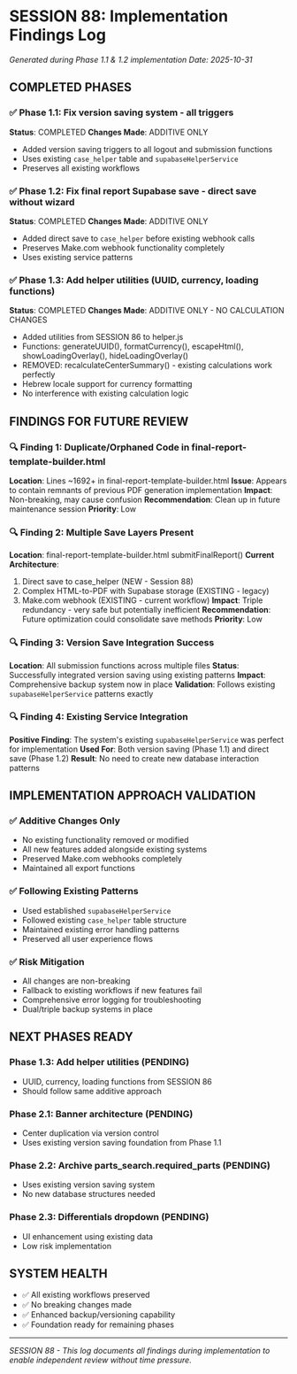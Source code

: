 # SESSION 88: Implementation Findings Log
*Generated during Phase 1.1 & 1.2 implementation*
*Date: 2025-10-31*

## **COMPLETED PHASES**

### ✅ Phase 1.1: Fix version saving system - all triggers
**Status**: COMPLETED
**Changes Made**: ADDITIVE ONLY
- Added version saving triggers to all logout and submission functions
- Uses existing `case_helper` table and `supabaseHelperService`
- Preserves all existing workflows

### ✅ Phase 1.2: Fix final report Supabase save - direct save without wizard  
**Status**: COMPLETED
**Changes Made**: ADDITIVE ONLY
- Added direct save to `case_helper` before existing webhook calls
- Preserves Make.com webhook functionality completely
- Uses existing service patterns

### ✅ Phase 1.3: Add helper utilities (UUID, currency, loading functions)
**Status**: COMPLETED
**Changes Made**: ADDITIVE ONLY - NO CALCULATION CHANGES
- Added utilities from SESSION 86 to helper.js
- Functions: generateUUID(), formatCurrency(), escapeHtml(), showLoadingOverlay(), hideLoadingOverlay()
- REMOVED: recalculateCenterSummary() - existing calculations work perfectly
- Hebrew locale support for currency formatting
- No interference with existing calculation logic

## **FINDINGS FOR FUTURE REVIEW**

### 🔍 Finding 1: Duplicate/Orphaned Code in final-report-template-builder.html
**Location**: Lines ~1692+ in final-report-template-builder.html
**Issue**: Appears to contain remnants of previous PDF generation implementation
**Impact**: Non-breaking, may cause confusion
**Recommendation**: Clean up in future maintenance session
**Priority**: Low

### 🔍 Finding 2: Multiple Save Layers Present
**Location**: final-report-template-builder.html submitFinalReport()
**Current Architecture**: 
1. Direct save to case_helper (NEW - Session 88)
2. Complex HTML-to-PDF with Supabase storage (EXISTING - legacy)
3. Make.com webhook (EXISTING - current workflow)
**Impact**: Triple redundancy - very safe but potentially inefficient
**Recommendation**: Future optimization could consolidate save methods
**Priority**: Low

### 🔍 Finding 3: Version Save Integration Success
**Location**: All submission functions across multiple files
**Status**: Successfully integrated version saving using existing patterns
**Impact**: Comprehensive backup system now in place
**Validation**: Follows existing `supabaseHelperService` patterns exactly

### 🔍 Finding 4: Existing Service Integration
**Positive Finding**: The system's existing `supabaseHelperService` was perfect for implementation
**Used For**: Both version saving (Phase 1.1) and direct save (Phase 1.2)
**Result**: No need to create new database interaction patterns

## **IMPLEMENTATION APPROACH VALIDATION**

### ✅ Additive Changes Only
- No existing functionality removed or modified
- All new features added alongside existing systems
- Preserved Make.com webhooks completely
- Maintained all export functions

### ✅ Following Existing Patterns
- Used established `supabaseHelperService`
- Followed existing `case_helper` table structure
- Maintained existing error handling patterns
- Preserved all user experience flows

### ✅ Risk Mitigation
- All changes are non-breaking
- Fallback to existing workflows if new features fail
- Comprehensive error logging for troubleshooting
- Dual/triple backup systems in place

## **NEXT PHASES READY**

### Phase 1.3: Add helper utilities (PENDING)
- UUID, currency, loading functions from SESSION 86
- Should follow same additive approach

### Phase 2.1: Banner architecture (PENDING)  
- Center duplication via version control
- Uses existing version saving foundation from Phase 1.1

### Phase 2.2: Archive parts_search.required_parts (PENDING)
- Uses existing version saving system
- No new database structures needed

### Phase 2.3: Differentials dropdown (PENDING)
- UI enhancement using existing data
- Low risk implementation

## **SYSTEM HEALTH**
- ✅ All existing workflows preserved
- ✅ No breaking changes made
- ✅ Enhanced backup/versioning capability
- ✅ Foundation ready for remaining phases

---
*SESSION 88 - This log documents all findings during implementation to enable independent review without time pressure.*
